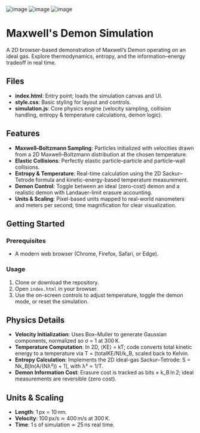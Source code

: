 ![image](https://github.com/user-attachments/assets/2f645eec-b383-40ca-a9a7-85db73a3716b)
![image](https://github.com/user-attachments/assets/89ca6f7e-7c2d-4f91-9b19-5b2c95ea6620)
![image](https://github.com/user-attachments/assets/15ea3f09-0907-4040-ba3f-9fd81ceef9b1)
# Maxwell's Demon Simulation

A 2D browser-based demonstration of Maxwell’s Demon operating on an ideal gas. Explore thermodynamics, entropy, and the information–energy tradeoff in real time.

## Files

* **index.html**: Entry point; loads the simulation canvas and UI.
* **style.css**: Basic styling for layout and controls.
* **simulation.js**: Core physics engine (velocity sampling, collision handling, entropy & temperature calculations, demon logic).

## Features

* **Maxwell–Boltzmann Sampling**: Particles initialized with velocities drawn from a 2D Maxwell–Boltzmann distribution at the chosen temperature.
* **Elastic Collisions**: Perfectly elastic particle–particle and particle–wall collisions.
* **Entropy & Temperature**: Real-time calculation using the 2D Sackur–Tetrode formula and kinetic-energy-based temperature measurement.
* **Demon Control**: Toggle between an ideal (zero-cost) demon and a realistic demon with Landauer-limit erasure accounting.
* **Units & Scaling**: Pixel-based units mapped to real-world nanometers and meters per second; time magnification for clear visualization.

## Getting Started

### Prerequisites

* A modern web browser (Chrome, Firefox, Safari, or Edge).

### Usage

1. Clone or download the repository.
2. Open `index.html` in your browser.
3. Use the on-screen controls to adjust temperature, toggle the demon mode, or reset the simulation.

## Physics Details

* **Velocity Initialization**: Uses Box–Muller to generate Gaussian components, normalized so σ = 1 at 300 K.
* **Temperature Computation**: In 2D, ⟨KE⟩ = kT; code converts total kinetic energy to a temperature via T = (totalKE/N)/k\_B, scaled back to Kelvin.
* **Entropy Calculation**: Implements the 2D ideal-gas Sackur–Tetrode: S = Nk\_B\[ln(A/(Nλ²)) + 1], with λ² ∝ 1/T.
* **Demon Information Cost**: Erasure cost is tracked as bits × k\_B ln 2; ideal measurements are reversible (zero cost).

## Units & Scaling

* **Length**: 1 px = 10 nm.
* **Velocity**: 100 px/s ≃ 400 m/s at 300 K.
* **Time**: 1 s of simulation ≃ 25 ns real time.

